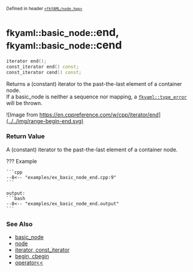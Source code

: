 <small>Defined in header [`<fkYAML/node.hpp>`](https://github.com/fktn-k/fkYAML/blob/develop/include/fkYAML/node.hpp)</small>

# <small>fkyaml::basic_node::</small>end, <small>fkyaml::basic_node::</small>cend

```cpp
iterator end();
const_iterator end() const;
const_iterator cend() const;
```

Returns a (constant) iterator to the past-the-last element of a container node.  
If a basic_node is neither a sequence nor mapping, a [`fkyaml::type_error`](../exception/type_error.md) will be thrown.  

![Image from https://en.cppreference.com/w/cpp/iterator/end](../../img/range-begin-end.svg)

### **Return Value**

A (constant) iterator to the past-the-last element of a container node.

??? Example

    ```cpp
    --8<-- "examples/ex_basic_node_end.cpp:9"
    ```

    output:
    ```bash
    --8<-- "examples/ex_basic_node_end.output"
    ```

### **See Also**

* [basic_node](index.md)
* [node](node.md)
* [iterator, const_iterator](iterator.md)  
* [begin, cbegin](begin.md)
* [operator<<](insertion_operator.md)
